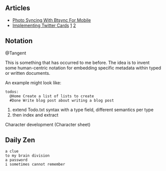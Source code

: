 ## Articles

 - [Photo Syncing With Btsync For Mobile](http://localhost:4000/2013/10/22/photo-syncing-with-btsync-for-mobile/)
 - [Implementing Twitter Cards]() [1](https://dev.twitter.com/docs/cards/types/app-card) [2](http://davidensinger.com/2013/04/supporting-twitter-cards-with-jekyll/)

## Notation
@Tangent

This is something that has occurred to me before. The idea is to invent some human-centric notation for embedding specific metadata within typed or written documents.

An example might look like:

```
todos:
  @Home Create a list of lists to create
  #Done Write blog post about writing a blog post
```

1. extend Todo.txt syntax with a type field, different semantics per type
2. then index and extract

Character development (Character sheet)

## Daily Zen

    a clue
    to my brain division
    a password
    i sometimes cannot remember